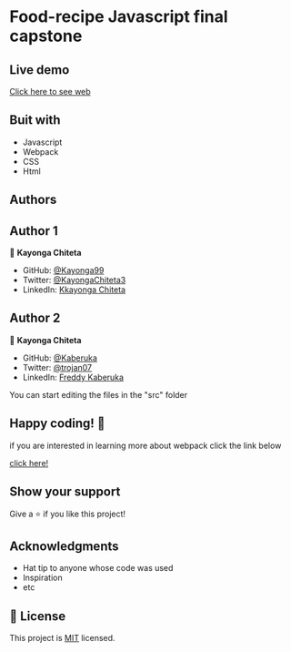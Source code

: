 # Food-recipe Javascript final capstone

## Live demo 

[Click here to see web](https://effervescent-strudel-50d587.netlify.app)

## Buit with
- Javascript
- Webpack
- CSS
- Html

## Authors

## Author 1
 
 👤 **Kayonga Chiteta**

- GitHub: [@Kayonga99](https://github.com/Kayonga99)
- Twitter: [@KayongaChiteta3](https://twitter.com/KayongaChiteta3?t=gfILCjmltzGRZOx6FZ8-nQ&s=08)
- LinkedIn: [Kkayonga Chiteta](https://www.linkedin.com/in/kayonga-chiteta-776949227)

## Author 2
 
 👤 **Kayonga Chiteta**

- GitHub: [@Kaberuka](https://github.com/freddykaberuka)
- Twitter: [@trojan07](https://twitter.com/trojan07)
- LinkedIn: [Freddy Kaberuka]([https://www.linkedin.com/in/kayonga-chiteta-776949227](https://www.linkedin.com/in/kaberuka-freddy-853b08153/))

 You can start editing the files in the "src" folder

## Happy coding! 🌈

if you are interested in learning more about webpack click the link below

[click here!](/)

## Show your support

Give a ⭐️ if you like this project!

## Acknowledgments

- Hat tip to anyone whose code was used
- Inspiration
- etc

## 📝 License

This project is [MIT](./MIT.md) licensed.
